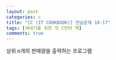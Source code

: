 ```yaml
---
layout: post
categories: c
title: "[C (IT COOKBOOK)] 연습문제 10-17"
tags: [새내기를 위한 첫 C언어 책]
comments: true
---
```


상위 n개의 판매량을 출력하는 프로그램

<script src="https://gist.github.com/Junhyeon2/7391b32f9289834346f30702e68883f2.js"></script>

